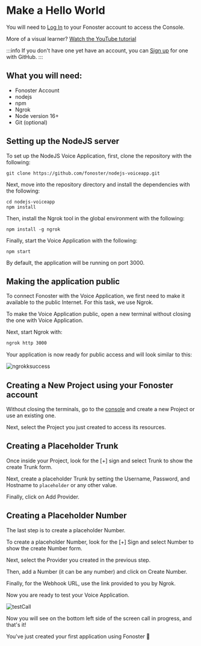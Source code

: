 # Make a Hello World 

You will need to [Log In](https://console.fonoster.io) to your Fonoster account to access the Console.

More of a visual learner? [Watch the YouTube tutorial](https://www.youtube.com/watch?v=m6B_9lU4iSw)

:::info
If you don't have one yet have an account, you can [Sign up](https://console.fonoster.io) for one with GitHub.
:::

## What you will need:

- Fonoster Account
- nodejs
- npm
- Ngrok
- Node version 16+
- Git (optional)

## Setting up the NodeJS server

To set up the NodeJS Voice Application, first, clone the repository with the following:

```none
git clone https://github.com/fonoster/nodejs-voiceapp.git
````

Next, move into the repository directory and install the dependencies with the following:

```none
cd nodejs-voiceapp
npm install 
````

Then, install the Ngrok tool in the global environment with the following:

```none
npm install -g ngrok
````

Finally, start the Voice Application with the following:

```none
npm start
````

By default, the application will be running on port 3000.

## Making the application public

To connect Fonoster with the Voice Application, we first need to make it available to the public Internet. For this task, we use Ngrok.

To make the Voice Application public, open a new terminal without closing the one with Voice Application.

Next, start Ngrok with:

```bash
ngrok http 3000
```

Your application is now ready for public access and will look similar to this:

![ngrokksuccess](https://raw.githubusercontent.com/fonoster/website/develop/docs/static/img/ngrok_example.png)

## Creating a New Project using your Fonoster account

Without closing the terminals, go to the [console](https://console.fonoster.com) and create a new Project or use an existing one.

Next, select the Project you just created to access its resources.

## Creating a Placeholder Trunk

Once inside your Project, look for the [+] sign and select Trunk to show the create Trunk form.

Next, create a placeholder Trunk by setting the Username, Password, and Hostname to `placeholder` or any other value.

Finally, click on Add Provider.

## Creating a Placeholder Number

The last step is to create a placeholder Number.

To create a placeholder Number, look for the [+] Sign and select Number to show the create Number form.

Next, select the Provider you created in the previous step.

Then, add a Number (it can be any number) and click on Create Number.

Finally, for the Webhook URL, use the link provided to you by Ngrok.

Now you are ready to test your Voice Application.

![testCall](https://user-images.githubusercontent.com/80093500/191616447-d78ad48f-4b4b-4342-854e-bcba4b70d4e3.gif)

Now you will see on the bottom left side of the screen call in progress, and that's it! 

You've just created your first application using Fonoster 🎉

